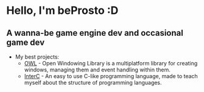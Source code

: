 # Hello, I'm beProsto :D
## A wanna-be game engine dev and occasional game dev
- My best projects:
	- [OWL](https://github.com/beProsto/OWL) - Open Windowing Library is a multiplatform library for creating windows, managing them and event handling within them.
	- [InterC](https://github.com/beProsto/InterC) - An easy to use C-like programming language, made to teach myself about the structure of programming languages.
